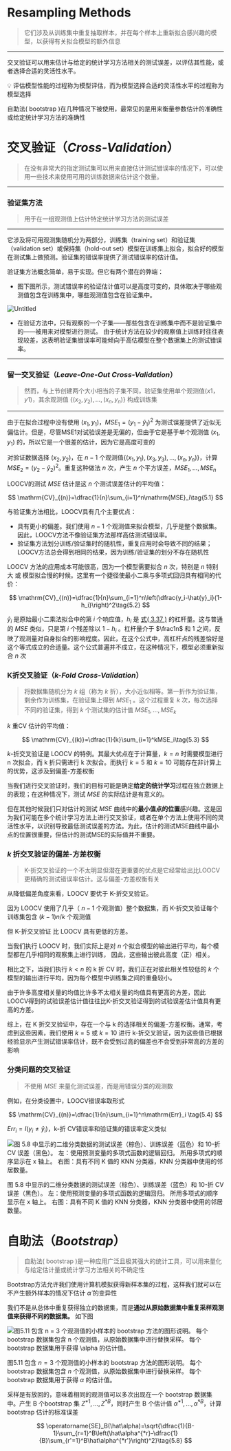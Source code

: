 # Resampling Methods

> 它们涉及从训练集中重复抽取样本，并在每个样本上重新拟合感兴趣的模型，以获得有关拟合模型的额外信息
> 

---

交叉验证可以用来估计与给定的统计学习方法相关的测试误差，以评估其性能，或者选择合适的灵活性水平。

<aside>
💡 评估模型性能的过程称为模型评估，而为模型选择合适的灵活性水平的过程称为模型选择

</aside>

自助法( bootstrap )在几种情况下被使用，最常见的是用来衡量参数估计的准确性或给定统计学习方法的准确性

# 交叉验证（*Cross-Validation*）

> 在没有非常大的指定测试集可以用来直接估计测试错误率的情况下，可以使用一些技术来使用可用的训练数据来估计这个数量。
> 

---

### 验证集方法

> 用于在一组观测值上估计特定统计学习方法的测试误差
> 

---

它涉及将可用观测集随机分为两部分，训练集（training set）和验证集（validation set）或保持集（hold-out set）模型在训练集上拟合，拟合好的模型在测试集上做预测。验证集的错误率提供了测试错误率的估计值。

验证集方法概念简单，易于实现。但它有两个潜在的弊端：

- 图下图所示，测试错误率的验证估计值可以是高度可变的，具体取决于哪些观测值包含在训练集中，哪些观测值包含在验证集中。

![Untitled](Resampling%20Methods%204b3811ead4184583a76913022f86d4bf/Untitled.png)

- 在验证方法中，只有观察的一个子集——那些包含在训练集中而不是验证集中的——被用来对模型进行测试。 由于统计方法在较少的观察值上训练时往往表现较差，这表明验证集错误率可能倾向于高估模型在整个数据集上的测试错误率。

---

### 留一交叉验证（*Leave-One-Out Cross-Validation*）

> 然而，与上节创建两个大小相当的子集不同，验证集使用单个观测值$( x1，y1)$，其余观测值 $\{ ( x_2 , y_2),\dots,( x_n , y_n) \}$ 构成训练集
> 

---

由于在拟合过程中没有使用 $( x_1 , y_1)$，$MSE_1 = ( y_1 -  \hat y_1)^2$ 为测试误差提供了近似无偏估计。但是，尽管MSE1对试验误差是无偏的，但由于它是基于单个观测值 $( x_1 , y_1)$ 的，所以它是一个很差的估计，因为它是高度可变的

对验证数据选择 $( x_2 , y_2)$，在 $n - 1$ 个观测值$\{ ( x_1 , y_1),( x_3 , y_3),\dots,( x_n , y_n) \}$，计算 $MSE_2 = ( y_2- \hat y_2 ) ^2$。重复这种做法 $n$ 次，产生 $n$ 个平方误差，$MSE_1,\dots,MSE_n$

LOOCV的测试 $MSE$ 估计是这 $n$ 个测试误差估计的平均值：

$$
\mathrm{CV}_{(n)}=\dfrac{1}{n}\sum_{i=1}^n\mathrm{MSE}_i\tag{5.1}
$$

与验证集方法相比，LOOCV具有几个主要优点：

- 具有更小的偏差。我们使用 $n-1$ 个观测值来拟合模型，几乎是整个数据集。因此，LOOCV方法不像验证集方法那样高估测试错误率。
- 验证集方法划分训练/验证集时的随机性，重复应用时会导致不同的结果；LOOCV方法总会得到相同的结果，因为训练/验证集的划分不存在随机性

LOOCV 方法的应用成本可能很高，因为一个模型需要拟合 $n$ 次，特别是 $n$ 特别大 或 模型拟合慢的时候。这里有一个捷径使最小二乘与多项式回归具有相同的代价：

$$
\mathrm{CV}_{(n)}=\dfrac{1}{n}\sum_{i=1}^n\left(\dfrac{y_i-\hat{y}_i}{1-h_i}\right)^2\tag{5.2}
$$

$\hat y_i$ 是原始最小二乘法拟合中的第 $i$ 个响应值，$h_i$ 是 [式( 3.37 )](Linear%20Regression%20a99b01f6ea794d299cbfbfa76cf73d36.md) 的杠杆量。这与普通的 $MSE$ 类似，只是第 $i$ 个残差除以 $1 - h_i$ 。杠杆量介于 $\frac1n$ 和 1 之间，反映了观测量对自身拟合的影响程度。因此，在这个公式中，高杠杆点的残差恰好是这个等式成立的合适量。这个公式普遍并不成立，在这种情况下，模型必须重新拟合 $n$  次

### K折交叉验证（*k-Fold Cross-Validation*）

> 将数据集随机分为 $k$ 组（称为 $k$ 折），大小近似相等。第一折作为验证集，剩余作为训练集，在验证集上得到 $MSE_1$ 。这个过程重复 $k$ 次，每次选择不同的验证集，得到 $k$  个测试集的估计值 $MSE_1,\dots,MSE_k$
> 

$k$ 重CV 估计的平均值：

$$
\mathrm{CV}_{(k)}=\dfrac{1}{k}\sum_{i=1}^kMSE_i\tag{5.3}
$$

$k$-折交叉验证是 LOOCV 的特例。其最大优点在于计算量，$k=n$ 时需要模型进行 n 次拟合，而 k 折只需进行 k 次拟合。而执行 $k=5$ 和 $k=10$ 可能存在非计算上的优势，这涉及到偏差-方差权衡

当我们进行交叉验证时，我们的目标可能是确定**给定的统计学习**过程在独立数据上的表现；在这种情况下，测试 $MSE$ 的实际估计是有意义的。

但在其他时候我们只对估计的测试 $MSE$ 曲线中的**最小值点的位置**感兴趣。这是因为我们可能在多个统计学习方法上进行交叉验证，或者在单个方法上使用不同的灵活性水平，以识别导致最低测试误差的方法。为此，估计的测试MSE曲线中最小点的位置很重要，但估计的测试MSE的实际值并不重要。

### $k$ 折交叉验证的偏差-方差权衡

> K-折交叉验证的一个不太明显但潜在更重要的优点是它经常给出比LOOCV更精确的测试错误率估计。这与偏差-方差权衡有关
> 

从降低偏差角度来看，LOOCV 要优于 K-折交叉验证。

因为 LOOCV 使用了几乎（ $n-1$ 个观测值）整个数据集，而 K-折交叉验证每个训练集包含 $(k-1)n/k$ 个观测值

但 K-折交叉验证 比 LOOCV 具有更低的方差。

当我们执行 LOOCV 时，我们实际上是对 $n$ 个拟合模型的输出进行平均，每个模型都在几乎相同的观察集上进行训练， 因此，这些输出彼此高度（正）相关。

相比之下，当我们执行 $k < n$ 的 k 折 CV 时，我们正在对彼此相关性较低的 $k$ 个模型的输出进行平均，因为每个模型中训练集之间的重叠较小。

由于许多高度相关量的均值比许多不太相关量的均值具有更高的方差，因此LOOCV得到的试验误差估计值往往比K-折交叉验证得到的试验误差估计值具有更高的方差。

综上，在 K 折交叉验证中，存在一个与 k 的选择相关的偏差-方差权衡。通常，考虑到这些因素，我们使用 $k = 5$ 或 $k = 10$ 进行 k-折交叉验证，因为这些值已根据经验显示产生测试错误率估计，既不会受到过高的偏差也不会受到非常高的方差的影响       

### 分类问题的交叉验证

> 不使用 $MSE$ 来量化测试误差，而是用错误分类的观测数
> 

例如，在分类设置中，LOOCV错误率取形式

$$
\mathrm{CV}_{(n)}=\dfrac{1}{n}\sum_{i=1}^n\mathrm{Err}_i \tag{5.4}
$$

${Err}_i=I(y_i\neq\hat y_i)$，k-折 CV错误率和验证集的错误率定义类似

![图 5.8 中显示的二维分类数据的测试误差（棕色）、训练误差（蓝色）和 10-折 CV 误差（黑色）。 左：使用预测变量的多项式函数的逻辑回归。 所用多项式的顺序显示在 x 轴上。 右图：具有不同 K 值的 KNN 分类器，KNN 分类器中使用的邻居数量。](Resampling%20Methods%204b3811ead4184583a76913022f86d4bf/Untitled%201.png)

图 5.8 中显示的二维分类数据的测试误差（棕色）、训练误差（蓝色）和 10-折 CV 误差（黑色）。 左：使用预测变量的多项式函数的逻辑回归。 所用多项式的顺序显示在 x 轴上。 右图：具有不同 K 值的 KNN 分类器，KNN 分类器中使用的邻居数量。

# 自助法（*Bootstrap*）

> 自助法( bootstrap )是一种应用广泛且极其强大的统计工具，可以用来量化与给定估计量或统计学习方法相关的不确定性
> 

Bootstrap方法允许我们使用计算机模拟获得新样本集的过程，这样我们就可以在不产生额外样本的情况下估计 $\hat{\alpha}$ 的变异性

我们不是从总体中重复获得独立的数据集，而是**通过从原始数据集中重复采样观测值来获得不同的数据集。** 如下图

![图5.11 包含 $n = 3$ 个观测值的小样本的 bootstrap 方法的图形说明。 每个 bootstrap 数据集包含 $n$ 个观测值，从原始数据集中进行替换采样。 每个 bootstrap 数据集用于获得 $\alpha$ 的估计值。](Resampling%20Methods%204b3811ead4184583a76913022f86d4bf/Untitled%202.png)

图5.11 包含 $n = 3$ 个观测值的小样本的 bootstrap 方法的图形说明。 每个 bootstrap 数据集包含 $n$ 个观测值，从原始数据集中进行替换采样。 每个 bootstrap 数据集用于获得 $\alpha$ 的估计值。

采样是有放回的，意味着相同的观测值可以多次出现在一个 bootstrap 数据集中。产生 B 个bootstrap 集 $Z^{*1},\dots,Z^{*B}$，同时产生 B 个估计值 $\hat \alpha^{*1},\dots,\hat\alpha^{*B}$，计算 bootstrap 估计的标准误差

$$
\operatorname{SE}_B(\hat\alpha)=\sqrt{\dfrac{1}{B-1}\sum_{r=1}^B\left(\hat\alpha^{*r}-\dfrac{1}{B}\sum_{r'=1}^B\hat\alpha^{*r'}\right)^2}\tag{5.8}
$$